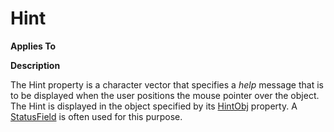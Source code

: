 




<h1 class="heading"><span class="name">Hint</span></h1>

**Applies To**


**Description**


The Hint property is a character vector that specifies a *help* message that is to be displayed when the user positions the mouse pointer over the object. The Hint is displayed in the object specified by its [HintObj](../a-z/hintobj.md) property. A [StatusField](../a-z/statusfield.md) is often used for this purpose.




